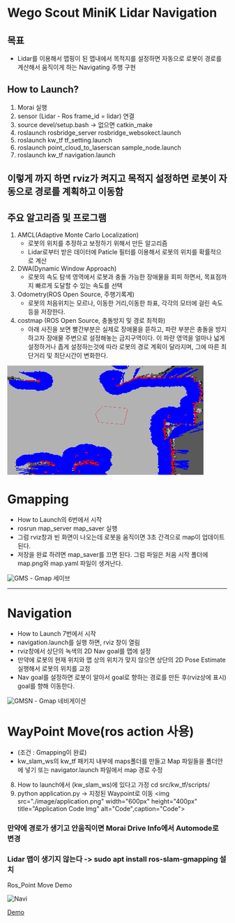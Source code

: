 # Wego Scout MiniK Lidar Navigation

## 목표
- Lidar를 이용해서 맵핑이 된 맵내에서 목적지를 설정하면 자동으로 로봇이 경로를 계산해서 움직이게 하는 Navigating 주행 구현

## How to Launch?

1. Morai 실행
2. sensor (Lidar - Ros frame_id = lidar) 연결 
3. source devel/setup.bash -> 없으면 catkin_make
4. roslaunch rosbridge_server rosbridge_websokect.launch
5. roslaunch kw_tf tf_setting.launch
6. roslaunch point_cloud_to_laserscan sample_node.launch
7. roslaunch kw_tf navigation.launch
   
이렇게 까지 하면 rviz가 켜지고 목적지 설정하면 로봇이 자동으로 경로를 계획하고 이동함
---

## 주요 알고리즘 및 프로그램
   1. AMCL(Adaptive Monte Carlo Localization)
      - 로봇의 위치를 추정하고 보정하기 위해서 만든 알고리즘
      - Lidar로부터 받은 데이터에 Paticle 필터를 이용해서 로봇의 위치를 확률적으로 계산
   2. DWA(Dynamic Window Approach)
      - 로봇의 속도 탐색 영역에서 로봇과 충돌 가능한 장애물을 회피 하면서, 목표점까지 빠르게 도달할 수 있는 속도를 선택
   3. Odometry(ROS Open Source, 주행기록계)
      - 로봇의 처음위치는 모르나, 이동한 거리,이동한 좌표, 각각의 모터에 걸린 속도 등을 저장한다. 
   5. costmap (ROS Open Source, 충돌방지 및 경로 최적화)
      - 아래 사진을 보면 빨간부분은 실제로 장애물을 뜯하고, 파란 부분은 충돌을 방지하고자 장애물 주변으로 설정해놓는 금지구역이다. 이 파란 영역을 얼마나 넓게 설정하거나 좁게 설정하는것에 따라 로봇의 경로 계획이 달라지며, 그에 따른 최단거리 및 최단시간이 변화한다.
   <img src="./image/costmap.png" title="costmap img" width="450px" height="250px" align="center">

# Gmapping 
- How to Launch의 6번에서 시작
- rosrun map_server map_saver 실행
- 그럼 rviz창과 빈 화면이 나오는데 로봇을 움직이면 3초 간격으로 map이 업데이트 된다.
- 저장을 완료 하려면 map_saver를 끄면 된다. 그럼 파일은 처음 시작 폴더에 map.png와 map.yaml 파일이 생겨난다.
<img src="./image/gmapping.gif" title="Gmapping Start" alt="GMS">
- Gmap 세이브

---
# Navigation
- How to Launch 7번에서 시작
- navigation.launch를 실행 하면, rviz 창이 열림
- rviz창에서 상단의 녹색의 2D Nav goal를 맵에 설정
- 만약에 로봇의 현재 위치와 맵 상의 위치가 맞지 않으면 상단의 2D Pose Estimate 실행해서 로봇의 위치를 교정
- Nav goal를 설정하면 로봇이 알아서 goal로 향하는 경로를 만든 후(rviz상에 표시) goal를 향해 이동한다.
<img src="./image/gmapping_navi.gif" title="Gmapping Navi Start" alt="GMSN">
- Gmap 네비게이션

# WayPoint Move(ros action 사용)
- (조건 : Gmapping이 완료)
- kw_slam_ws의 kw_tf 패키지 내부에 maps폴더를 만들고 Map 파일들을 폴더안에 넣기 또는 navigator.launch 파일에서 map 경로 수정
8. How to launch에서 (kw_slam_ws)에 있다고 가정 cd src/kw_tf/scripts/
9. python application.py -> 지정된 Waypoint로 이동
<img src="./image/application.png" width="600px" height="400px" title="Application Code Img" alt="Code",caption="Code">

### 만약에 경로가 생기고 안움직이면 Morai Drive Info에서 Automode로 변경
### Lidar 맵이 생기지 않는다 -> sudo apt install ros-slam-gmapping 설치
Ros_Point Move Demo

<img src="./image/point_navigator.gif" title="point_navi" alt="Navi">

[Demo](https://drive.google.com/file/d/1g06gLS2Wv0s3-Mejqg12iqbUHV-qZH5K/view?usp=sharing)
